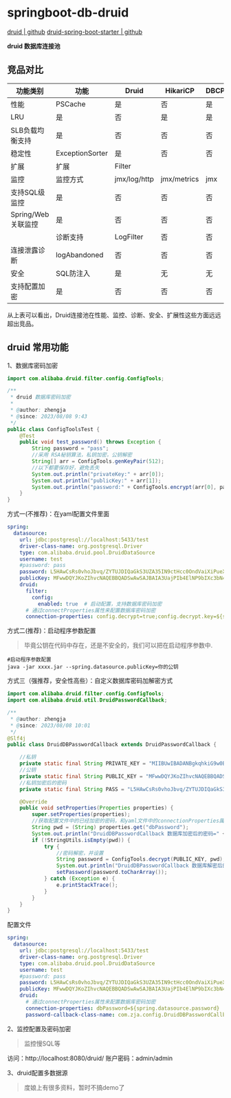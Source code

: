 # springboot-db-druid

[druid | github](https://github.com/alibaba/druid)
[druid-spring-boot-starter | github](https://github.com/alibaba/druid/tree/master/druid-spring-boot-starter)

**druid 数据库连接池**

## 竞品对比

| 功能类别           | 功能              | Druid        | HikariCP    | DBCP | Tomcat-jdbc     | C3P0 |
|----------------|-----------------|--------------|-------------|------|-----------------|------|
| 性能             | PSCache         | 是            | 否           | 是    | 是               | 是    |
| LRU            | 是               | 否            | 是           | 是    | 是               |      |
| SLB负载均衡支持      | 是               | 否            | 否           | 否    | 否               |      |
| 稳定性            | ExceptionSorter | 是            | 否           | 否    | 否               | 否    |
| 扩展             | 扩展              | Filter       |             |      | JdbcIntercepter |      |
| 监控             | 监控方式            | jmx/log/http | jmx/metrics | jmx  | jmx             | jmx  |
| 支持SQL级监控       | 是               | 否            | 否           | 否    | 否               |      |
| Spring/Web关联监控 | 是               | 否            | 否           | 否    | 否               |      |
|                | 诊断支持            | LogFilter    | 否           | 否    | 否               | 否    |
| 连接泄露诊断         | logAbandoned    | 否            | 否           | 否    | 否               |      |
| 安全             | SQL防注入          | 是            | 无           | 无    | 无               | 无    |
| 支持配置加密         | 是               | 否            | 否           | 否    | 否               |      |

从上表可以看出，Druid连接池在性能、监控、诊断、安全、扩展性这些方面远远超出竞品。

## druid 常用功能

1、数据库密码加密

```java
import com.alibaba.druid.filter.config.ConfigTools;

/**
 * druid 数据库密码加密
 *
 * @author: zhengja
 * @since: 2023/08/08 9:43
 */
public class ConfigToolsTest {
    @Test
    public void test_password() throws Exception {
        String password = "pass";
        //采用 RSA秘钥算法，私钥加密，公钥解密
        String[] arr = ConfigTools.genKeyPair(512);
        //以下都要保存好，避免丢失
        System.out.println("privateKey:" + arr[0]);
        System.out.println("publicKey:" + arr[1]);
        System.out.println("password:" + ConfigTools.encrypt(arr[0], password));
    }
}
```

方式一(不推荐)：在yaml配置文件里面

```yaml
spring:
  datasource:
    url: jdbc:postgresql://localhost:5433/test
    driver-class-name: org.postgresql.Driver
    type: com.alibaba.druid.pool.DruidDataSource
    username: test
    #password: pass
    password: L5HAwCsRs0vhoJbvq/ZYTUJDIQaGkS3UZA35IN9ctHcc0OndVaiXiPueXU7L6UaxpSUwVPrP+hVfMcBrN0Tc6Q==
    publicKey: MFwwDQYJKoZIhvcNAQEBBQADSwAwSAJBAIA3UajPIb4ElNP9bIXc3bN4J3x/IOZqfuFbdYKYDSFUMtb6ybLPmTXR0Xh2xkV982dG/ZprVP3XgIWsG31lsQsCAwEAAQ==
    druid:
      filter:
        config:
          enabled: true  # 启动配置，支持数据库密码加密
      # 通过connectProperties属性来配置数据库密码加密
      connection-properties: config.decrypt=true;config.decrypt.key=${spring.datasource.publicKey}
```

方式二(推荐)：启动程序参数配置

> 毕竟公钥在代码中存在，还是不安全的，我们可以把在启动程序参数中.

```shell
#启动程序参数配置
java -jar xxxx.jar --spring.datasource.publicKey=你的公钥
```

方式三（强推荐，安全性高些）：自定义数据库密码加解密方式

```java
import com.alibaba.druid.filter.config.ConfigTools;
import com.alibaba.druid.util.DruidPasswordCallback;

/**
 * @author: zhengja
 * @since: 2023/08/08 10:01
 */
@Slf4j
public class DruidDBPasswordCallback extends DruidPasswordCallback {

    //私钥
    private static final String PRIVATE_KEY = "MIIBUwIBADANBgkqhkiG9w0BAQEFAASCAT0wggE5AgEAAkEAgDdRqM8hvgSU0/1shdzds3gnfH8g5mp+4Vt1gpgNIVQy1vrJss+ZNdHReHbGRX3zZ0b9mmtU/deAhawbfWWxCwIDAQABAkA11IPhRs1Y1N2TPzPf48Hkxo51c35hntaUUOy+Ho5srib22IoNpHKkbTbNdQAUaDveu2nciFXxQ3vsuvsTzGupAiEA/ssIqdjnwI7YKJ7qvtbFFpFct3/EK2kCbLrMxJquBO8CIQCA0su8qy9+bq/xFHY76aTUGXWrnuhhEKCqgZhJUomtpQIgGpqilfGDCVUg9uTZCAIu5BNbhgF+PzYgva+nj+PCxdsCIGhSzR04AFlCKAdyy6EPQCVnjMxz/roEbihGlN3kEozlAiBIfLrQjtZ0XyYP8WoUPbAJ15dJMRw7OUjw8uUqI6ZyMA==";
    //公钥
    private static final String PUBLIC_KEY = "MFwwDQYJKoZIhvcNAQEBBQADSwAwSAJBAIA3UajPIb4ElNP9bIXc3bN4J3x/IOZqfuFbdYKYDSFUMtb6ybLPmTXR0Xh2xkV982dG/ZprVP3XgIWsG31lsQsCAwEAAQ==";
    //私钥加密后的密码
    private static final String PASS = "L5HAwCsRs0vhoJbvq/ZYTUJDIQaGkS3UZA35IN9ctHcc0OndVaiXiPueXU7L6UaxpSUwVPrP+hVfMcBrN0Tc6Q==";

    @Override
    public void setProperties(Properties properties) {
        super.setProperties(properties);
        //获取配置文件中的已经加密的密码，和yaml文件中的connectionProperties属性配置相关
        String pwd = (String) properties.get("dbPassword");
        System.out.println("DruidDBPasswordCallback 数据库加密后的密码=" + pwd);
        if (!StringUtils.isEmpty(pwd)) {
            try {
                //密码解密，并设置
                String password = ConfigTools.decrypt(PUBLIC_KEY, pwd);
                System.out.println("DruidDBPasswordCallback 数据库解密后的密码：" + password);
                setPassword(password.toCharArray());
            } catch (Exception e) {
                e.printStackTrace();
            }
        }
    }
}
```

配置文件

```yaml
spring:
  datasource:
    url: jdbc:postgresql://localhost:5433/test
    driver-class-name: org.postgresql.Driver
    type: com.alibaba.druid.pool.DruidDataSource
    username: test
    #password: pass
    password: L5HAwCsRs0vhoJbvq/ZYTUJDIQaGkS3UZA35IN9ctHcc0OndVaiXiPueXU7L6UaxpSUwVPrP+hVfMcBrN0Tc6Q==
    publicKey: MFwwDQYJKoZIhvcNAQEBBQADSwAwSAJBAIA3UajPIb4ElNP9bIXc3bN4J3x/IOZqfuFbdYKYDSFUMtb6ybLPmTXR0Xh2xkV982dG/ZprVP3XgIWsG31lsQsCAwEAAQ==
    druid:
      # 通过connectProperties属性来配置数据库密码加密
      connection-properties: dbPassword=${spring.datasource.password}
      password-callback-class-name: com.zja.config.DruidDBPasswordCallback
```

2、监控配置及密码加密

> 监控慢SQL等

访问：http://localhost:8080/druid/
账户密码：admin/admin

3、druid配置多数据源

> 度娘上有很多资料，暂时不搞demo了
